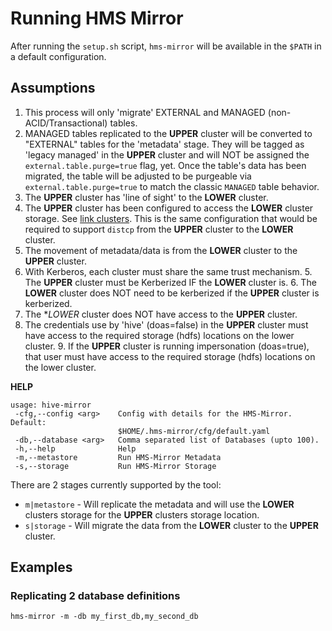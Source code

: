 # Running HMS Mirror

After running the `setup.sh` script, `hms-mirror` will be available in the `$PATH` in a default configuration.

## Assumptions

1. This process will only 'migrate' EXTERNAL and MANAGED (non-ACID/Transactional) tables.
2. MANAGED tables replicated to the **UPPER** cluster will be converted to "EXTERNAL" tables for the 'metadata' stage.  They will be tagged as 'legacy managed' in the **UPPER** cluster and will NOT be assigned the `external.table.purge=true` flag, yet.  Once the table's data has been migrated, the table will be adjusted to be purgeable via `external.table.purge=true` to match the classic `MANAGED` table behavior.
1. The **UPPER** cluster has 'line of sight' to the **LOWER** cluster.
2. The **UPPER** cluster has been configured to access the **LOWER** cluster storage. See [link clusters](./link_clusters.md).  This is the same configuration that would be required to support `distcp` from the **UPPER** cluster to the **LOWER** cluster.
3. The movement of metadata/data is from the **LOWER** cluster to the **UPPER** cluster.
4. With Kerberos, each cluster must share the same trust mechanism.
    5. The **UPPER** cluster must be Kerberized IF the **LOWER** cluster is.
    6. The **LOWER** cluster does NOT need to be kerberized if the **UPPER** cluster is kerberized.
7. The **LOWER* cluster does NOT have access to the **UPPER** cluster.
8. The credentials use by 'hive' (doas=false) in the **UPPER** cluster must have access to the required storage (hdfs) locations on the lower cluster.
    9. If the **UPPER** cluster is running impersonation (doas=true), that user must have access to the required storage (hdfs) locations on the lower cluster.

**HELP**
```
usage: hive-mirror
 -cfg,--config <arg>    Config with details for the HMS-Mirror.  Default:
                        $HOME/.hms-mirror/cfg/default.yaml
 -db,--database <arg>   Comma separated list of Databases (upto 100).
 -h,--help              Help
 -m,--metastore         Run HMS-Mirror Metadata
 -s,--storage           Run HMS-Mirror Storage
```

There are 2 stages currently supported by the tool:
- `m|metastore` - Will replicate the metadata and will use the **LOWER** clusters storage for the **UPPER** clusters storage location.
- `s|storage` - Will migrate the data from the **LOWER** cluster to the **UPPER** cluster.

## Examples

### Replicating 2 database definitions

`hms-mirror -m -db my_first_db,my_second_db`

